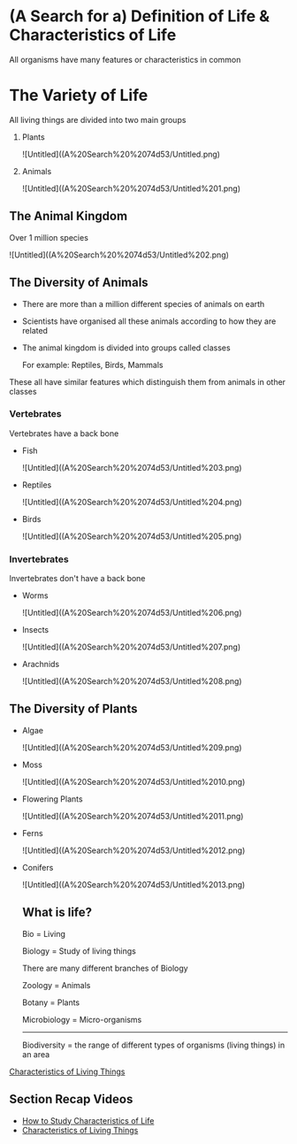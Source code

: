 # (A Search for a) Definition of Life & Characteristics of Life
All organisms have many features or characteristics in common

# The Variety of Life

All living things are divided into two main groups

1. Plants
    
    ![Untitled]((A%20Search%20%2074d53/Untitled.png)
    
2. Animals
    
    ![Untitled]((A%20Search%20%2074d53/Untitled%201.png)
    

## The Animal Kingdom

Over 1 million species

![Untitled]((A%20Search%20%2074d53/Untitled%202.png)

## The Diversity of Animals

- There are more than a million different species of animals on earth
- Scientists have organised all these animals according to how they are related
- The animal kingdom is divided into groups called classes
    
    For example: Reptiles, Birds, Mammals
    

These all have similar features which distinguish them from animals in other classes

### Vertebrates

Vertebrates have a back bone

- Fish
    
    ![Untitled]((A%20Search%20%2074d53/Untitled%203.png)
    
- Reptiles
    
    ![Untitled]((A%20Search%20%2074d53/Untitled%204.png)
    
- Birds
    
    ![Untitled]((A%20Search%20%2074d53/Untitled%205.png)
    

### Invertebrates

Invertebrates don't have a back bone

- Worms
    
    ![Untitled]((A%20Search%20%2074d53/Untitled%206.png)
    
- Insects
    
    ![Untitled]((A%20Search%20%2074d53/Untitled%207.png)
    
- Arachnids
    
    ![Untitled]((A%20Search%20%2074d53/Untitled%208.png)
    

## The Diversity of Plants

- Algae
    
    ![Untitled]((A%20Search%20%2074d53/Untitled%209.png)
    
- Moss
    
    ![Untitled]((A%20Search%20%2074d53/Untitled%2010.png)
    
- Flowering Plants
    
    ![Untitled]((A%20Search%20%2074d53/Untitled%2011.png)
    
- Ferns
    
    ![Untitled]((A%20Search%20%2074d53/Untitled%2012.png)
    
- Conifers
    
    ![Untitled]((A%20Search%20%2074d53/Untitled%2013.png)
    
    ## What is life?
    
    Bio = Living
    
    Biology = Study of living things
    
    There are many different branches of Biology
    
    Zoology = Animals
    
    Botany = Plants
    
    Microbiology = Micro-organisms
    
    ---
    
    Biodiversity = the range of different types of organisms (living things) in an area
    

[Characteristics of Living Things](characteristics-of-life/characteristics-of-life.md)

## Section Recap Videos
- [How to Study Characteristics of Life](https://youtu.be/1HTdcNvMlZI)
- [Characteristics of Living Things](https://youtu.be/h_2eykxl-dw)